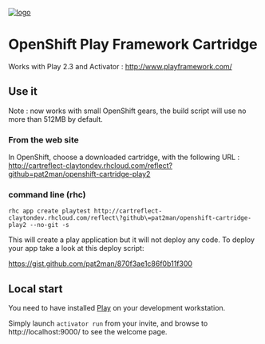[![logo](http://www.playframework.com/assets/images/logos/normal-mini.png)](http://www.playframework.com/)

# OpenShift Play Framework Cartridge

Works with Play 2.3 and Activator : http://www.playframework.com/

## Use it

Note : now works with small OpenShift gears, the build script will use no more than 512MB by default.

### From the web site

In OpenShift, choose a downloaded cartridge, with the following URL : http://cartreflect-claytondev.rhcloud.com/reflect?github=pat2man/openshift-cartridge-play2

### command line (rhc)

```rhc app create playtest http://cartreflect-claytondev.rhcloud.com/reflect\?github\=pat2man/openshift-cartridge-play2 --no-git -s```

This will create a play application but it will not deploy any code. To deploy your app take a look at this deploy script:

https://gist.github.com/pat2man/870f3ae1c86f0b11f300


## Local start

You need to have installed [Play](http://www.playframework.com/) on your development workstation.

Simply launch ```activator run``` from your invite, and browse to http://localhost:9000/ to see the welcome page.

